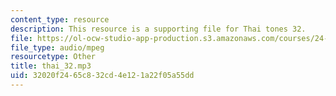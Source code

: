 ```yaml
---
content_type: resource
description: This resource is a supporting file for Thai tones 32.
file: https://ol-ocw-studio-app-production.s3.amazonaws.com/courses/24-901-language-and-its-structure-i-phonology-fall-2010/32020f2465c832cd4e121a22f05a55dd_thai_32.mp3
file_type: audio/mpeg
resourcetype: Other
title: thai_32.mp3
uid: 32020f24-65c8-32cd-4e12-1a22f05a55dd
---
```

